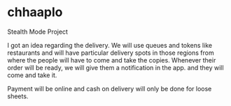 # chhaaplo
Stealth Mode Project

I got an idea regarding the delivery.
We will use queues and tokens like restaurants and will have particular delivery spots in those regions from where 
the people will have to come and take the copies. Whenever their order will be ready, we will give them a notification
in the app. and they will come and take it. 

Payment will be online and cash on delivery will only be done for loose sheets. 
